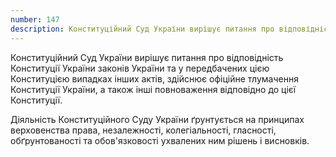 ```yaml
---
number: 147
description: Конституційний Суд України вирішує питання про відповідність Конституції України законів України та у передбачених цією Конституцією випадках інших актів, здійснює офіційне тлумачення Конституції України, а також інші повноваження відповідно до цієї Конституції...
---
```


Конституційний Суд України вирішує питання про відповідність Конституції України законів України та у передбачених цією
Конституцією випадках інших актів, здійснює офіційне тлумачення Конституції України, а також інші повноваження
відповідно до цієї Конституції.

Діяльність Конституційного Суду України ґрунтується на принципах верховенства права, незалежності, колегіальності,
гласності, обґрунтованості та обов'язковості ухвалених ним рішень i висновків.
